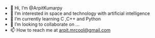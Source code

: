 - 👋 Hi, I’m @ArpitKumarpy
- 👀 I’m interested in space and technology with artificial intelligence
- 🌱 I’m currently learning C ,C++ and Python
- 💞️ I’m looking to collaborate on ...
- 📫 How to reach me at arpit.mrcool@gmail.com

<!---
ArpitKumarpy is a cool person who overthinks a lot and loves to solve problems .
--->
